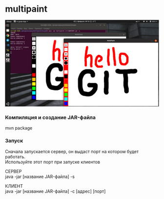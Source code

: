 # multipaint

![example1](image/img.png)

### Компиляция и создание JAR-файла
mvn package

### Запуск
Сначала запускается сервер, он выдаст порт на котором будет работать.  
Используйте этот порт при запуске клиентов

СЕРВЕР  
java -jar [название JAR-файла] -s

КЛИЕНТ  
java -jar [название JAR-файла] -c [адрес] [порт]
